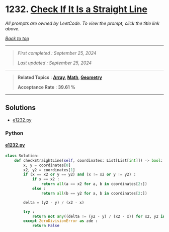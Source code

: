 # 1232. [Check If It Is a Straight Line](<https://leetcode.com/problems/check-if-it-is-a-straight-line>)

*All prompts are owned by LeetCode. To view the prompt, click the title link above.*

*[Back to top](<../README.md>)*

------

> *First completed : September 25, 2024*
>
> *Last updated : September 25, 2024*

------

> **Related Topics** : **[Array](<by_topic/Array.md>), [Math](<by_topic/Math.md>), [Geometry](<by_topic/Geometry.md>)**
>
> **Acceptance Rate** : **39.61 %**

------

## Solutions

- [e1232.py](<../my-submissions/e1232.py>)
### Python
#### [e1232.py](<../my-submissions/e1232.py>)
```Python
class Solution:
    def checkStraightLine(self, coordinates: List[List[int]]) -> bool:
        x, y = coordinates[0]
        x2, y2 = coordinates[1]
        if (x == x2 or y == y2) and (x != x2 or y != y2) :
            if x == x2 :
                return all(a == x2 for a, b in coordinates[2:])
            else :
                return all(b == y2 for a, b in coordinates[2:])

        delta = (y2 - y) / (x2 - x)

        try :
            return not any((delta != (y2 - y) / (x2 - x)) for x2, y2 in coordinates[2:])
        except ZeroDivisionError as zde :
            return False

```

